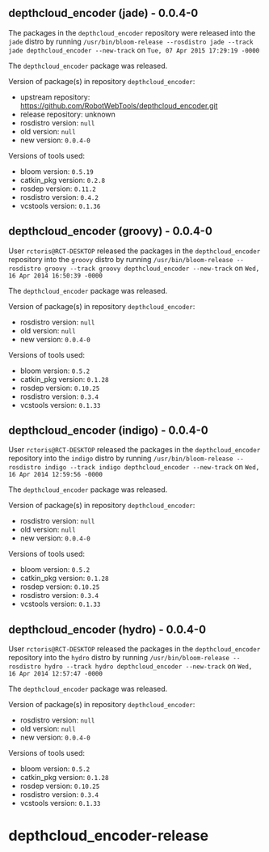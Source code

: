 ## depthcloud_encoder (jade) - 0.0.4-0

The packages in the `depthcloud_encoder` repository were released into the `jade` distro by running `/usr/bin/bloom-release --rosdistro jade --track jade depthcloud_encoder --new-track` on `Tue, 07 Apr 2015 17:29:19 -0000`

The `depthcloud_encoder` package was released.

Version of package(s) in repository `depthcloud_encoder`:
- upstream repository: https://github.com/RobotWebTools/depthcloud_encoder.git
- release repository: unknown
- rosdistro version: `null`
- old version: `null`
- new version: `0.0.4-0`

Versions of tools used:
- bloom version: `0.5.19`
- catkin_pkg version: `0.2.8`
- rosdep version: `0.11.2`
- rosdistro version: `0.4.2`
- vcstools version: `0.1.36`


## depthcloud_encoder (groovy) - 0.0.4-0

User `rctoris@RCT-DESKTOP` released the packages in the `depthcloud_encoder` repository into the `groovy` distro by running `/usr/bin/bloom-release --rosdistro groovy --track groovy depthcloud_encoder --new-track` on `Wed, 16 Apr 2014 16:50:39 -0000`

The `depthcloud_encoder` package was released.

Version of package(s) in repository `depthcloud_encoder`:
- rosdistro version: `null`
- old version: `null`
- new version: `0.0.4-0`

Versions of tools used:
- bloom version: `0.5.2`
- catkin_pkg version: `0.1.28`
- rosdep version: `0.10.25`
- rosdistro version: `0.3.4`
- vcstools version: `0.1.33`


## depthcloud_encoder (indigo) - 0.0.4-0

User `rctoris@RCT-DESKTOP` released the packages in the `depthcloud_encoder` repository into the `indigo` distro by running `/usr/bin/bloom-release --rosdistro indigo --track indigo depthcloud_encoder --new-track` on `Wed, 16 Apr 2014 12:59:56 -0000`

The `depthcloud_encoder` package was released.

Version of package(s) in repository `depthcloud_encoder`:
- rosdistro version: `null`
- old version: `null`
- new version: `0.0.4-0`

Versions of tools used:
- bloom version: `0.5.2`
- catkin_pkg version: `0.1.28`
- rosdep version: `0.10.25`
- rosdistro version: `0.3.4`
- vcstools version: `0.1.33`


## depthcloud_encoder (hydro) - 0.0.4-0

User `rctoris@RCT-DESKTOP` released the packages in the `depthcloud_encoder` repository into the `hydro` distro by running `/usr/bin/bloom-release --rosdistro hydro --track hydro depthcloud_encoder --new-track` on `Wed, 16 Apr 2014 12:57:47 -0000`

The `depthcloud_encoder` package was released.

Version of package(s) in repository `depthcloud_encoder`:
- rosdistro version: `null`
- old version: `null`
- new version: `0.0.4-0`

Versions of tools used:
- bloom version: `0.5.2`
- catkin_pkg version: `0.1.28`
- rosdep version: `0.10.25`
- rosdistro version: `0.3.4`
- vcstools version: `0.1.33`


depthcloud_encoder-release
==========================
